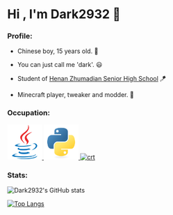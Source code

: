 # Hi , I'm Dark2932 👋

### Profile:

- Chinese boy, 15 years old. 👦

- You can just call me 'dark'. 😃

- Student of [Henan Zhumadian Senior High School](http://www.zmdgjzx.com/) 🪁

- Minecraft player, tweaker and modder. 🎈

### Occupation:

<a href="https://www.java.com"> <img src="https://raw.githubusercontent.com/devicons/devicon/master/icons/java/java-original.svg" alt="java" width="80" height="80" style="max-width: 100%;"> </a> <a href="https://www.python.org"> <img src="https://raw.githubusercontent.com/devicons/devicon/master/icons/python/python-original.svg" alt="python" width="80" height="80" style="max-width: 100%;"> </a> <a href="https://www.curseforge.com/minecraft/mc-mods/crafttweaker"> <img src="https://i.blamejared.com/crafttweaker.svg" alt="crt" width="80" height="80" style="max-width: 100%;"> </a>

### Stats:

![Dark2932's GitHub stats](https://github-readme-stats.vercel.app/api?username=Dark2932&show_icons=true&theme=highcontrast)

[![Top Langs](https://github-readme-stats.vercel.app/api/top-langs/?username=Dark2932&langs_count=8&theme=highcontrast&layout=compact)](https://github.com/anuraghazra/github-readme-stats)
